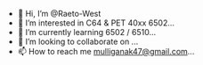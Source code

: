 - 👋 Hi, I’m @Raeto-West
- 👀 I’m interested in C64 & PET 40xx 6502...
- 🌱 I’m currently learning 6502 / 6510...
- 💞️ I’m looking to collaborate on ...
- 📫 How to reach me mulliganak47@gmail.com...

<!---
Raeto-West/Raeto-West is a ✨ special ✨ repository because its `README.md` (this file) appears on your GitHub profile.
You can click the Preview link to take a look at your changes.
--->
